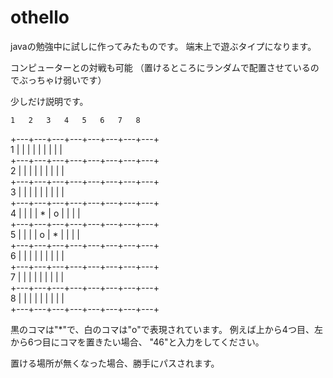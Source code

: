 # othello

javaの勉強中に試しに作ってみたものです。
端末上で遊ぶタイプになります。

コンピューターとの対戦も可能
（置けるところにランダムで配置させているのでぶっちゃけ弱いです）

少しだけ説明です。

    1   2   3   4   5   6   7   8
  +---+---+---+---+---+---+---+---+  
1 |   |   |   |   |   |   |   |   |  
  +---+---+---+---+---+---+---+---+  
2 |   |   |   |   |   |   |   |   |  
  +---+---+---+---+---+---+---+---+  
3 |   |   |   |   |   |   |   |   |  
  +---+---+---+---+---+---+---+---+  
4 |   |   |   | * | o |   |   |   |  
  +---+---+---+---+---+---+---+---+  
5 |   |   |   | o | * |   |   |   |  
  +---+---+---+---+---+---+---+---+  
6 |   |   |   |   |   |   |   |   |  
  +---+---+---+---+---+---+---+---+  
7 |   |   |   |   |   |   |   |   |  
  +---+---+---+---+---+---+---+---+  
8 |   |   |   |   |   |   |   |   |  
  +---+---+---+---+---+---+---+---+  

  黒のコマは"*"で、白のコマは"o"で表現されています。
  例えば上から4つ目、左から6つ目にコマを置きたい場合、
  "46"と入力をしてください。

  置ける場所が無くなった場合、勝手にパスされます。
